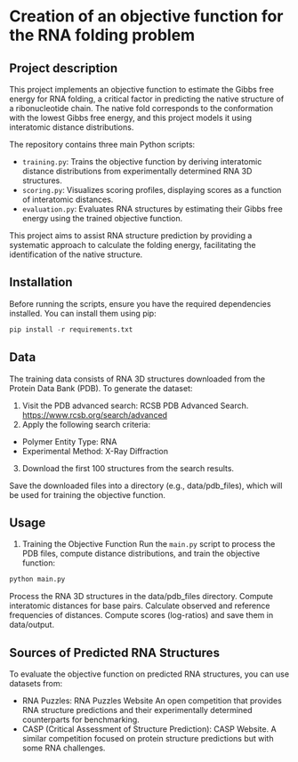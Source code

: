 # Creation of an objective function for the RNA folding problem
## Project description
This project implements an objective function to estimate the Gibbs free energy for RNA folding, a critical factor in predicting the native structure of a ribonucleotide chain. The native fold corresponds to the conformation with the lowest Gibbs free energy, and this project models it using interatomic distance distributions.

The repository contains three main Python scripts:

- `training.py`: Trains the objective function by deriving interatomic distance distributions from experimentally determined RNA 3D structures.
- `scoring.py`: Visualizes scoring profiles, displaying scores as a function of interatomic distances.
- `evaluation.py`: Evaluates RNA structures by estimating their Gibbs free energy using the trained objective function.

This project aims to assist RNA structure prediction by providing a systematic approach to calculate the folding energy, facilitating the identification of the native structure.

## Installation
Before running the scripts, ensure you have the required dependencies installed. You can install them using pip:
``` python
pip install -r requirements.txt
```
## Data
The training data consists of RNA 3D structures downloaded from the Protein Data Bank (PDB). To generate the dataset:

1. Visit the PDB advanced search: RCSB PDB Advanced Search.
https://www.rcsb.org/search/advanced 
2. Apply the following search criteria:
- Polymer Entity Type: RNA
- Experimental Method: X-Ray Diffraction
3. Download the first 100 structures from the search results.

Save the downloaded files into a directory (e.g., data/pdb_files), which will be used for training the objective function.

## Usage
1. Training the Objective Function
Run the `main.py` script to process the PDB files, compute distance distributions, and train the objective function:

```bash
python main.py
```
Process the RNA 3D structures in the data/pdb_files directory.
Compute interatomic distances for base pairs.
Calculate observed and reference frequencies of distances.
Compute scores (log-ratios) and save them in data/output.

## Sources of Predicted RNA Structures
To evaluate the objective function on predicted RNA structures, you can use datasets from:

- RNA Puzzles: RNA Puzzles Website
An open competition that provides RNA structure predictions and their experimentally determined counterparts for benchmarking.
- CASP (Critical Assessment of Structure Prediction): CASP Website.
A similar competition focused on protein structure predictions but with some RNA challenges.
